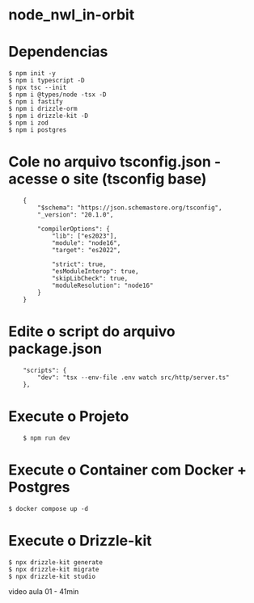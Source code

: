 # node_nwl_in-orbit

# Dependencias
```
$ npm init -y
$ npm i typescript -D
$ npx tsc --init
$ npm i @types/node -tsx -D
$ npm i fastify
$ npm i drizzle-orm
$ npm i drizzle-kit -D
$ npm i zod
$ npm i postgres
```

 # Cole no arquivo tsconfig.json - acesse o site (tsconfig base)
```
    {
        "$schema": "https://json.schemastore.org/tsconfig",
        "_version": "20.1.0",

        "compilerOptions": {
            "lib": ["es2023"],
            "module": "node16",
            "target": "es2022",

            "strict": true,
            "esModuleInterop": true,
            "skipLibCheck": true,
            "moduleResolution": "node16"
        }
    }
```

# Edite o script do arquivo package.json
    
```
    "scripts": {
        "dev": "tsx --env-file .env watch src/http/server.ts"
    },
```
# Execute o Projeto

```
    $ npm run dev
```

# Execute o Container com Docker + Postgres

```
$ docker compose up -d
```

# Execute o Drizzle-kit

```
$ npx drizzle-kit generate
$ npx drizzle-kit migrate
$ npx drizzle-kit studio
```

video aula 01 - 41min